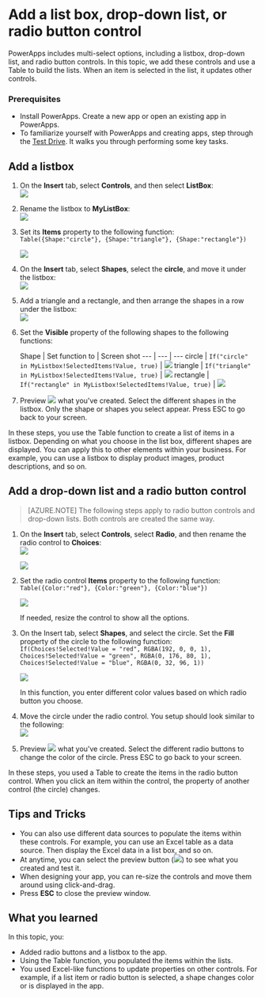 <properties
	pageTitle="Add a listbox, drop-down list, and radio button controls in PowerApps | Microsoft Azure"
	description=""
	services="power-apps"
	documentationCenter="" 
	authors="MandiOhlinger"
	manager="dwrede"
	editor=""/>

<tags
   ms.service="power-apps"
   ms.devlang="na"
   ms.topic="article"
   ms.tgt_pltfrm="na"
   ms.workload="" 
   ms.date="09/23/2015"
   ms.author="mandia"/>


# Add a list box, drop-down list, or radio button control

PowerApps includes multi-select options, including a listbox, drop-down list, and radio button controls. In this topic, we add these controls and use a Table to build the lists. When an item is selected in the list, it updates other controls.

### Prerequisites 

- Install PowerApps. Create a new app or open an existing app in PowerApps.
- To familiarize yourself with PowerApps and creating apps, step through the [Test Drive](get-started-test-drive.md ). It walks you through performing some key tasks.


## Add a listbox

1. On the **Insert** tab, select **Controls**, and then select **ListBox**:  
![][2]  
2. Rename the listbox to **MyListBox**:  
![][3]  
3. Set its **Items** property to the following function:  
```Table({Shape:"circle"}, {Shape:"triangle"}, {Shape:"rectangle"})```  

	![][4]  
3. On the **Insert** tab, select **Shapes**, select the **circle**, and move it under the listbox:  
![][5]  

4. Add a triangle and a rectangle, and then arrange the shapes in a row under the listbox:  
![][6]  

5. Set the **Visible** property of the following shapes to the following functions:  

	Shape | Set function to | Screen shot
--- | --- | ---
circle | ```If("circle" in MyListbox!SelectedItems!Value, true)``` | ![][7] 
triangle | ```If("triangle" in MyListbox!SelectedItems!Value, true)``` | ![][8] 
rectangle | ```If("rectangle" in MyListbox!SelectedItems!Value, true)``` | ![][9] 

6. Preview ![][1] what you've created. Select the different shapes in the listbox. Only the shape or shapes you select appear. Press ESC to go back to your screen. 

In these steps, you use the Table function to create a list of items in a listbox. Depending on what you choose in the list box, different shapes are displayed. You can apply this to other elements within your business. For example, you can use a listbox to display product images, product descriptions, and so on. 


## Add a drop-down list and a radio button control

> [AZURE.NOTE] The following steps apply to radio button controls and drop-down lists. Both controls are created the same way. 

1. On the **Insert** tab, select **Controls**, select **Radio**, and then rename the radio control to **Choices**:  
![][10]  

	![][11]  

2. Set the radio control **Items** property to the following function:  
```Table({Color:"red"}, {Color:"green"}, {Color:"blue"})```

	![][12]  

	If needed, resize the control to show all the options. 

3. On the Insert tab, select **Shapes**, and select the circle. Set the **Fill** property of the circle to the following function:  
```If(Choices!Selected!Value = "red", RGBA(192, 0, 0, 1), Choices!Selected!Value = "green", RGBA(0, 176, 80, 1), Choices!Selected!Value = "blue", RGBA(0, 32, 96, 1))```  

	![][13]  

	In this function, you enter different color values based on which radio button you choose.

5. Move the circle under the radio control. You setup should look similar to the following:  
![][14]  
6. Preview ![][1] what you've created. Select the different radio buttons to change the color of the circle. Press ESC to go back to your screen. 

In these steps, you used a Table to create the items in the radio button control. When you click an item within the control, the property of another control (the circle) changes. 


## Tips and Tricks
- You can also use different data sources to populate the items within these controls. For example, you can use an Excel table as a data source. Then display the Excel data in a list box, and so on.
- At anytime, you can select the preview button (![][1]) to see what you created and test it.
- When designing your app, you can re-size the controls and move them around using click-and-drag.
- Press **ESC** to close the preview window. 

## What you learned

In this topic, you:

- Added radio buttons and a listbox to the app.
- Using the Table function, you populated the items within the lists.
- You used Excel-like functions to update properties on other controls. For example, if a list item or radio button is selected, a shape changes color or is displayed in the app. 


[1]: ./media/add-list-box-drop-down-list-radio-button/preview.png
[2]: ./media/add-list-box-drop-down-list-radio-button/listbox.png
[3]: ./media/add-list-box-drop-down-list-radio-button/renamelistbox.png
[4]: ./media/add-list-box-drop-down-list-radio-button/itemslistbox.png
[5]: ./media/add-list-box-drop-down-list-radio-button/circle.png
[6]: ./media/add-list-box-drop-down-list-radio-button/allshapes.png
[7]: ./media/add-list-box-drop-down-list-radio-button/visiblecircle.png
[8]: ./media/add-list-box-drop-down-list-radio-button/visibletriangle.png
[9]: ./media/add-list-box-drop-down-list-radio-button/visiblerectangle.png
[10]: ./media/add-list-box-drop-down-list-radio-button/radiobutton.png
[11]: ./media/add-list-box-drop-down-list-radio-button/renameradio.png
[12]: ./media/add-list-box-drop-down-list-radio-button/itemsradio.png
[13]: ./media/add-list-box-drop-down-list-radio-button/fillradio.png
[14]: ./media/add-list-box-drop-down-list-radio-button/radiocircle.png

